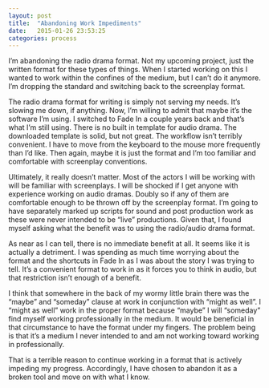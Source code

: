 ```yaml
---
layout: post
title:  "Abandoning Work Impediments"
date:   2015-01-26 23:53:25
categories: process
---
```


I’m abandoning the radio drama format. Not my upcoming project, just the written format for these types of things. When I started working on this I wanted to work within the confines of the medium, but I can’t do it anymore. I’m dropping the standard and switching back to the screenplay format.

The radio drama format for writing is simply not serving my needs. It’s slowing me down, if anything. Now, I’m willing to admit that maybe it’s the software I’m using. I switched to Fade In a couple years back and that’s what I’m still using. There is no built in template for audio drama. The downloaded template is solid, but not great. The workflow isn’t terribly convenient. I have to move from the keyboard to the mouse more frequently than I’d like. Then again, maybe it is just the format and I’m too familiar and comfortable with screenplay conventions.

Ultimately, it really doesn’t matter. Most of the actors I will be working with will be familiar with screenplays. I will be shocked if I get anyone with experience working on audio dramas. Doubly so if any of them are comfortable enough to be thrown off by the screenplay format. I’m going to have separately marked up scripts for sound and post production work as these were never intended to be “live” productions. Given that, I found myself asking what the benefit was to using the radio/audio drama format.

As near as I can tell, there is no immediate benefit at all. It seems like it is actually a detriment. I was spending as much time worrying about the format and the shortcuts in Fade In as I was about the story I was trying to tell. It’s a convenient format to work in as it forces you to think in audio, but that restriction isn’t enough of a benefit.

I think that somewhere in the back of my wormy little brain there was the “maybe” and “someday” clause at work in conjunction with “might as well”. I “might as well” work in the proper format because “maybe” I will “someday” find myself working professionally in the medium. It would be beneficial in that circumstance to have the format under my fingers. The problem being is that it’s a medium I never intended to and am not working toward working in professionally.

That is a terrible reason to continue working in a format that is actively impeding my progress. Accordingly, I have chosen to abandon it as a broken tool and move on with what I know.